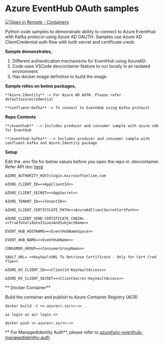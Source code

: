 # Azure EventHub OAuth samples
[![Open in Remote - Containers](https://img.shields.io/static/v1?label=Remote%20-%20Containers&message=Open&color=blue&logo=visualstudiocode)](https://vscode.dev/redirect?url=vscode://event-hub-ouath-samples.remote-containers/cloneInVolume?https://github.com/rajkalemsft/event-hub-ouath-samples)

Python code samples to demonstrate ability to connect to Azure EventHub with Kafka protocol using Azure AD OAUTH. Samples use Azure AD ClientCredential auth flow with both secret and certificate creds.

**Sample demonstrates,**

  1. Different authentication mechanisms for EventHub using AzureAD.
  2. Code uses VSCode devcontainer feature to run locally in an isolated environment.
  3. Has docker image definition to build the image

**Sample relies on below packages,**

    **Azure.Identity** -> For Azure AD AUTH. Please refer defaultazurecredential

    **Confluent-Kafka** -> To connect to EventHub using Kafka protocol

**Repo Contents**

    **/eventhub** --> Includes producer and consumer sample with azure sdk for EventHub

    **/eventhub-kafka** --> Includes producer and consumer sample with confluent-kafka and Azure.Identity package

**Setup**

Edit the .env file for below values before you open the repo in .devcontainer. Refer API doc [here](https://azuresdkdocs.blob.core.windows.net/$web/python/azure-identity/latest/azure.identity.html#azure.identity.EnvironmentCredential)

    AZURE_AUTHORITY_HOST=login.microsoftonline.com

    AZURE_CLIENT_ID=<<AppClientId>>

    AZURE_CLIENT_SECRET=<<AppSecret>>

    AZURE_TENANT_ID=<<TenantID>>

    AZURE_CLIENT_CERTIFICATE_PATH=<<AzureAdClientSecretCertPath>>
    
    AZURE_CLIENT_SEND_CERTIFICATE_CHAIN=<<TrueToValidateISsuesAndSubjectName>>
  
    EVENT_HUB_HOSTNAME=<<EventHubNameSpace>>

    EVENT_HUB_NAME=<<EvemtHubName>>

    CONSUMER_GROUP=<<ConsumerGroupName>>

    VAULT_URL= <<KeyVaultURL To Retrieve Certificate - Only for Cert Cred flow>>

    AZURE_KV_CLIENT_ID=<<ClientId-KeyVaultAccess>>

    AZURE_KV_CLIENT_SECRET=<<ClientSecret-KeyVaultAccess>>
  
** Docker Container**

 Build the container and publish to Azure Container Registry (ACR) 
    
    docker build -t <>.azurecr.io/<>:<> .

    az login az acr login <>

    docker push <>.azurecr.io/<>:<>
  
  ** For ManagedIdentity Auth**, please refer to [azurefunc-eventhub-managedidentity-auth](https://github.com/rajkalemsft/azurefunc-eventhub-managedidentity-auth)
  
  
